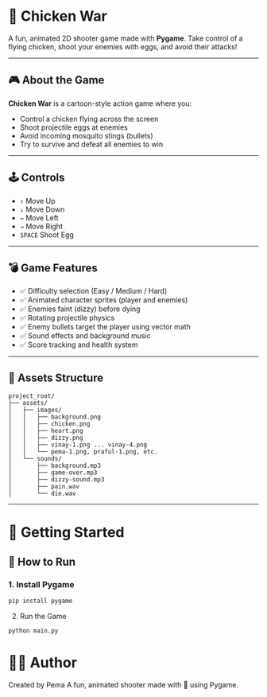 # 🐔 Chicken War

A fun, animated 2D shooter game made with **Pygame**. Take control of a flying chicken, shoot your enemies with eggs, and avoid their attacks!

---

## 🎮 About the Game

**Chicken War** is a cartoon-style action game where you:
- Control a chicken flying across the screen
- Shoot projectile eggs at enemies
- Avoid incoming mosquito stings (bullets)
- Try to survive and defeat all enemies to win

---

## 🕹️ Controls

- `↑` Move Up
- `↓` Move Down
- `←` Move Left
- `→` Move Right
- `SPACE` Shoot Egg

---

## 💣 Game Features

- ✅ Difficulty selection (Easy / Medium / Hard)
- ✅ Animated character sprites (player and enemies)
- ✅ Enemies faint (dizzy) before dying
- ✅ Rotating projectile physics
- ✅ Enemy bullets target the player using vector math
- ✅ Sound effects and background music
- ✅ Score tracking and health system

---

## 🎨 Assets Structure
```
project_root/
├── assets/
│   ├── images/
│   │   ├── background.png
│   │   ├── chicken.png
│   │   ├── heart.png
│   │   ├── dizzy.png
│   │   ├── vinay-1.png ... vinay-4.png
│   │   └── pema-1.png, praful-1.png, etc.
│   └── sounds/
│       ├── background.mp3
│       ├── game-over.mp3
│       ├── dizzy-sound.mp3
│       ├── pain.wav
│       └── die.wav
```

---
# 🚀 Getting Started

## 🚀 How to Run

### 1. Install Pygame
```bash
pip install pygame
```
2. Run the Game
```bash
python main.py
```
# 👨‍💻 Author
Created by Pema
A fun, animated shooter made with 💖 using Pygame.

